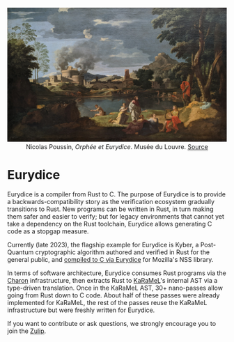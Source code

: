 <p><div style="text-align: center">
<img src="static/poussin.jpg"
     alt="Orphée et Eurydice" title="Orphée et Eurydice"
     style=""/>
<figcaption>
Nicolas Poussin, <i>Orphée et Eurydice</i>.
Musée du Louvre.
<a href="https://commons.wikimedia.org/wiki/File:Orph%C3%A9e_et_Eurydice_-_Nicolas_Poussin_-_Mus%C3%A9e_du_Louvre_Peintures_INV_7307.jpg">Source</a>
</figcaption>
</div></p>

# Eurydice

Eurydice is a compiler from Rust to C. The purpose of Eurydice is to provide a
backwards-compatibility story as the verification ecosystem gradually
transitions to Rust. New programs can be written in Rust, in turn making them
safer and easier to verify; but for legacy environments that cannot yet take a
dependency on the Rust toolchain, Eurydice allows generating C code as a stopgap
measure.

Currently (late 2023), the flagship example for Eurydice is Kyber, a
Post-Quantum cryptographic algorithm authored and
verified in Rust for the general public, and [compiled to C via
Eurydice](https://github.com/cryspen/hacl-packages/tree/7a7bfbb17d1d912bdb1a80e86a917e1eec8b6264/libcrux/src)
for Mozilla's NSS library.

In terms of software architecture, Eurydice consumes Rust programs via the
[Charon](https://github.com/AeneasVerif/charon) infrastructure, then extracts
Rust to [KaRaMeL](https://github.com/FStarLang/karamel)'s internal AST via a
type-driven translation. Once in the KaRaMeL AST, 30+ nano-passes allow going
from Rust down to C code. About half of these passes were already implemented
for KaRaMeL, the rest of the passes reuse the KaRaMeL infrastructure but were
freshly written for Eurydice.

If you want to contribute or ask questions, we strongly encourage you to join
the [Zulip](https://aeneas-verif.zulipchat.com/).
